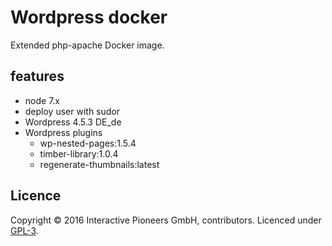 # Wordpress docker

Extended php-apache Docker image.

## features

- node 7.x
- deploy user with sudor
- Wordpress 4.5.3 DE_de
- Wordpress plugins
  - wp-nested-pages:1.5.4
  - timber-library:1.0.4
  - regenerate-thumbnails:latest

## Licence

Copyright © 2016 Interactive Pioneers GmbH, contributors. Licenced under [GPL-3](https://github.com/interactive-pioneers/docker-wordpress/blob/master/LICENSE).
